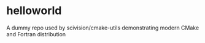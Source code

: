 # helloworld
A dummy repo used by scivision/cmake-utils demonstrating modern CMake and Fortran distribution
